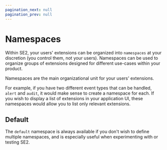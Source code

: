 ```yaml
---
pagination_next: null
pagination_prev: null
---
```


# Namespaces

Within SE2, your users' extensions can be organized into `namespaces` at your discretion \(you control them, not your users\). Namespaces can be used to organize groups of extensions designed for different use-cases within your product.

Namespaces are the main organizational unit for your users' extensions.

For example, if you have two different event types that can be handled, `alert` and `audit`, it would make sense to create a namespace for each. If you wish to display a list of extensions in your application UI, these namespaces would allow you to list only relevant extensions.

## Default

The `default` namespace is always available if you don't wish to define multiple namespaces, and is especially useful when experimenting with or testing SE2.
